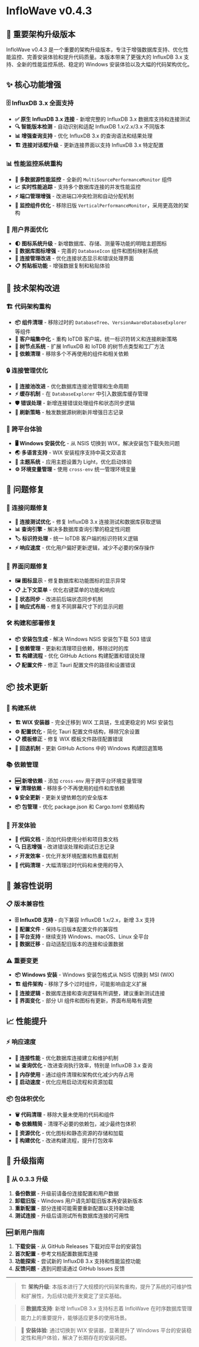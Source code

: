 # InfloWave v0.4.3

## 🚀 重要架构升级版本

InfloWave v0.4.3 是一个重要的架构升级版本，专注于增强数据库支持、优化性能监控、完善安装体验和提升代码质量。本版本带来了更强大的 InfluxDB 3.x 支持、全新的性能监控系统、稳定的 Windows 安装体验以及大幅的代码架构优化。

## ✨ 核心功能增强

### 🗄️ InfluxDB 3.x 全面支持
- **✅ 原生 InfluxDB 3.x 连接** - 新增完整的 InfluxDB 3.x 数据库支持和连接测试
- **🔍 智能版本检测** - 自动识别和适配 InfluxDB 1.x/2.x/3.x 不同版本
- **📊 增强查询支持** - 优化 InfluxDB 3.x 的查询语法和结果处理
- **🏗️ 连接对话框升级** - 更新连接界面以支持 InfluxDB 3.x 特定配置

### 📊 性能监控系统重构
- **🚀 多数据源性能监控** - 全新的 `MultiSourcePerformanceMonitor` 组件
- **📈 实时性能追踪** - 支持多个数据库连接的并发性能监控
- **⚡ 端口管理增强** - 改进端口冲突检测和自动分配机制
- **🔧 监控组件优化** - 移除旧版 `VerticalPerformanceMonitor`，采用更高效的架构

### 🎨 用户界面优化
- **🌓 图标系统升级** - 新增数据库、存储、测量等功能的明暗主题图标
- **🎯 数据库图标增强** - 完善的 `DatabaseIcon` 组件和图标映射系统
- **🔄 连接管理改进** - 优化连接状态显示和错误处理界面
- **📋 剪贴板功能** - 增强数据复制和粘贴体验

## 🔧 技术架构改进

### 🏗️ 代码架构重构
- **📦 组件清理** - 移除过时的 `DatabaseTree`、`VersionAwareDatabaseExplorer` 等组件
- **🔄 客户端集中化** - 重构 IoTDB 客户端，统一标识符转义和连接刷新策略
- **🌳 树节点系统** - 扩展 InfluxDB 和 IoTDB 的树节点类型和工厂方法
- **🧹 依赖清理** - 移除多个不再使用的组件和相关依赖

### 🔒 连接管理优化
- **🔗 连接池改进** - 优化数据库连接池管理和生命周期
- **⚡ 缓存机制** - 在 `DatabaseExplorer` 中引入数据库缓存管理
- **🛡️ 错误处理** - 新增连接错误处理组件和状态同步逻辑
- **🔄 刷新策略** - 触发数据源树刷新并增强日志记录

### 📱 跨平台体验
- **🖥️ Windows 安装优化** - 从 NSIS 切换到 WIX，解决安装包下载失败问题
- **🌏 多语言支持** - WIX 安装程序支持中英文双语言
- **🎨 主题系统** - 应用主题设置为 Light，优化启动体验
- **⚙️ 环境变量管理** - 使用 `cross-env` 统一管理环境变量

## 🐛 问题修复

### 🔗 连接问题修复
- **🔄 连接测试优化** - 修复 InfluxDB 3.x 连接测试和数据库获取逻辑
- **📊 查询引擎** - 解决多数据库查询引擎的稳定性问题
- **🏷️ 标识符处理** - 统一 IoTDB 客户端的标识符转义逻辑
- **⚡ 响应速度** - 优化用户偏好更新逻辑，减少不必要的保存操作

### 🎨 界面问题修复
- **🖼️ 图标显示** - 修复数据库和功能图标的显示异常
- **📋 上下文菜单** - 优化右键菜单的功能和响应
- **🔄 状态同步** - 改进前后端状态同步机制
- **📱 响应式布局** - 修复不同屏幕尺寸下的显示问题

### 🛠️ 构建和部署修复
- **📦 安装包生成** - 解决 Windows NSIS 安装包下载 503 错误
- **🔧 依赖管理** - 更新和清理项目依赖，移除过时的库
- **🏗️ 构建流程** - 优化 GitHub Actions 构建配置和错误处理
- **📋 配置文件** - 修正 Tauri 配置文件的路径和设置错误

## 📦 技术更新

### 🔧 构建系统
- **🏗️ WIX 安装器** - 完全迁移到 WIX 工具链，生成更稳定的 MSI 安装包
- **⚙️ 配置优化** - 简化 Tauri 配置文件结构，移除冗余设置
- **📋 模板修正** - 修复 WIX 模板文件路径配置错误
- **🔄 回退机制** - 更新 GitHub Actions 中的 Windows 构建回退策略

### 📚 依赖管理
- **🆕 新增依赖** - 添加 `cross-env` 用于跨平台环境变量管理
- **🗑️ 清理依赖** - 移除多个不再使用的组件和库依赖
- **🔒 安全更新** - 更新关键依赖包的安全版本
- **📦 包管理** - 优化 package.json 和 Cargo.toml 依赖结构

### 🧪 开发体验
- **📝 代码文档** - 添加代码使用分析和项目类文档
- **🔍 日志增强** - 改进错误处理和调试日志记录
- **⚡ 开发效率** - 优化开发环境配置和热重载机制
- **🧹 代码清理** - 大幅清理过时代码和未使用的导入

## 🔄 兼容性说明

### 📋 版本兼容性
- **🗄️ InfluxDB 支持** - 向下兼容 InfluxDB 1.x/2.x，新增 3.x 支持
- **🔧 配置文件** - 保持与旧版本配置文件的兼容性
- **📱 平台支持** - 继续支持 Windows、macOS、Linux 全平台
- **🔄 数据迁移** - 自动适配旧版本的连接和设置数据

### ⚠️ 重要变更
- **📦 Windows 安装** - Windows 安装包格式从 NSIS 切换到 MSI (WIX)
- **🏗️ 组件架构** - 移除了多个过时组件，可能影响自定义扩展
- **🔗 连接逻辑** - 数据库连接和查询逻辑有所调整，建议重新测试连接
- **🎨 界面变化** - 部分 UI 组件和图标有更新，界面布局略有调整

## 📈 性能提升

### ⚡ 响应速度
- **🔄 连接性能** - 优化数据库连接建立和维护机制
- **📊 查询优化** - 改进查询执行效率，特别是 InfluxDB 3.x 查询
- **🧠 内存使用** - 通过组件清理和架构优化减少内存占用
- **🚀 启动速度** - 优化应用启动流程和资源加载

### 📦 包体积优化
- **🗑️ 代码清理** - 移除大量未使用的代码和组件
- **📚 依赖精简** - 清理不必要的依赖包，减少最终包体积
- **🎨 资源优化** - 优化图标和静态资源的存储和加载
- **🔧 构建优化** - 改进构建流程，提升打包效率

## 🎯 升级指南

### 🔄 从 0.3.3 升级
1. **备份数据** - 升级前请备份连接配置和用户数据
2. **卸载旧版** - Windows 用户请先卸载旧版本再安装新版本
3. **重新配置** - 部分连接可能需要重新配置以支持新功能
4. **测试连接** - 升级后请测试所有数据库连接的可用性

### 🆕 新用户指南
1. **下载安装** - 从 GitHub Releases 下载对应平台的安装包
2. **首次配置** - 参考文档配置数据库连接
3. **功能探索** - 尝试新的 InfluxDB 3.x 支持和性能监控功能
4. **反馈问题** - 遇到问题请通过 GitHub Issues 反馈

---

> 🏗️ **架构升级**: 本版本进行了大规模的代码架构重构，提升了系统的可维护性和扩展性，为后续功能开发奠定了坚实基础。

> 🗄️ **数据库支持**: 新增 InfluxDB 3.x 支持标志着 InfloWave 在时序数据库管理能力上的重要提升，能够适应更多的使用场景。

> 🔧 **安装体验**: 通过切换到 WIX 安装器，显著提升了 Windows 平台的安装稳定性和用户体验，解决了长期存在的安装问题。